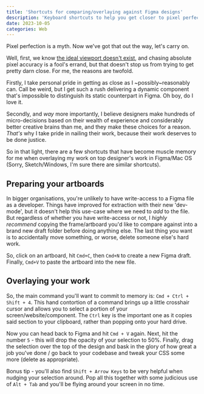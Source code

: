 ```yaml
---
title: 'Shortcuts for comparing/overlaying against Figma designs'
description: 'Keyboard shortcuts to help you get closer to pixel perfection'
date: 2023-10-05
categories: Web
---
```


Pixel perfection is a myth. Now we've got that out the way, let's carry on.

Well, first, we know [the ideal viewport doesn't exist](https://viewports.fyi/), and chasing absolute pixel accuracy is a fool's errand, but that doesn't stop us from trying to get pretty darn close. For me, the reasons are twofold.

Firstly, I take personal pride in getting as close as I ~possibly~reasonably can. Call be weird, but I get such a rush delivering a dynamic component that's impossible to distinguish its static counterpart in Figma. Oh boy, do I love it.

Secondly, and *way* more importantly, I believe designers make hundreds of micro-decisions based on their wealth of experience and considerably better creative brains than me, and they make these choices for a reason. _That's_ why I take pride in nailing their work, because their work deserves to be done justice.

So in that light, there are a few shortcuts that have become muscle memory for me when overlaying my work on top designer's work in Figma/Mac OS (Sorry, Sketch/Windows, I'm sure there are similar shortcuts).

## Preparing your artboards

In bigger organisations, you're unlikely to have write-access to a Figma file as a developer. Things have improved for extraction with their new 'dev-mode', but it doesn't help this use-case where we need to _add_ to the file. But regardless of whether you have write-access or not, I *highly recommend* copying the frame/artboard you'd like to compare against into a brand new draft folder before doing anything else. The last thing you want is to accidentally move something, or worse, delete someone else's hard work.

So, click on an artboard, hit `Cmd+C`, then `Cmd+N` to create a new Figma draft. Finally, `Cmd+V` to paste the artboard into the new file.

## Overlaying your work

So, the main command you'll want to commit to memory is: `Cmd + Ctrl + Shift + 4`. This hand contortion of a command brings up a little crosshair cursor and allows you to select a portion of your screen/website/component. The `Ctrl` key is the important one as it copies said section	to your clipboard, rather than popping onto your hard drive.

Now you can head back to Figma and hit `Cmd + V` again. Next, hit the number `5` - this will drop the opacity of your selection to 50%. Finally, drag the selection over the top of the design and bask in the glory of how great a job you've done / go back to your codebase and tweak your CSS some more (delete as appropriate).

Bonus tip - you'll also find `Shift + Arrow Keys` to be very helpful when nudging your selection around. Pop all this together with some judicious use of `Alt + Tab` and you'll be flying around your screen in no time.
